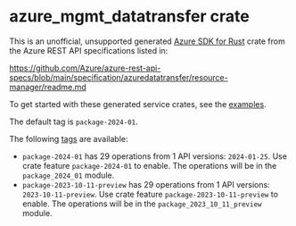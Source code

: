 # azure_mgmt_datatransfer crate

This is an unofficial, unsupported generated [Azure SDK for Rust](https://github.com/Azure/azure-sdk-for-rust/tree/legacy) crate from the Azure REST API specifications listed in:

https://github.com/Azure/azure-rest-api-specs/blob/main/specification/azuredatatransfer/resource-manager/readme.md

To get started with these generated service crates, see the [examples](https://github.com/Azure/azure-sdk-for-rust/blob/legacy/services/README.md#examples).

The default tag is `package-2024-01`.

The following [tags](https://github.com/Azure/azure-sdk-for-rust/blob/legacy/services/tags.md) are available:

- `package-2024-01` has 29 operations from 1 API versions: `2024-01-25`. Use crate feature `package-2024-01` to enable. The operations will be in the `package_2024_01` module.
- `package-2023-10-11-preview` has 29 operations from 1 API versions: `2023-10-11-preview`. Use crate feature `package-2023-10-11-preview` to enable. The operations will be in the `package_2023_10_11_preview` module.